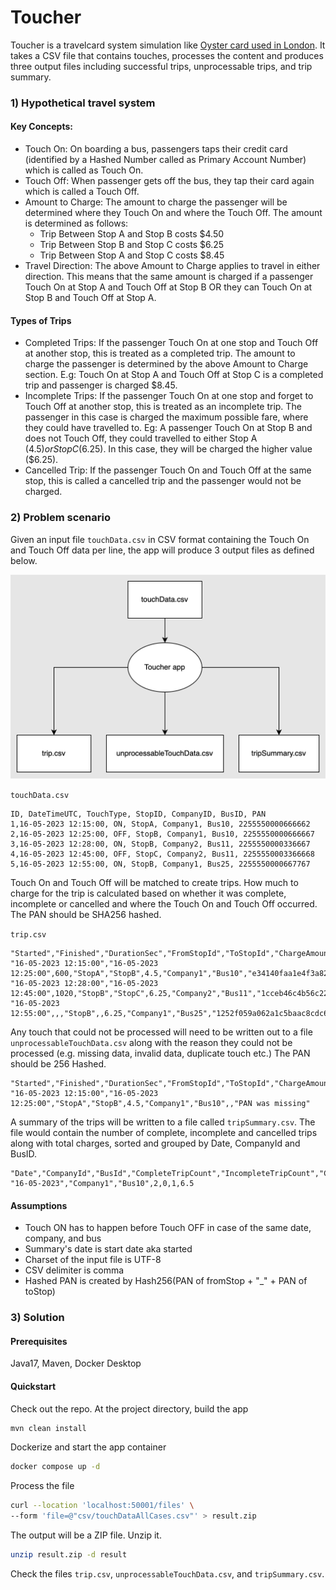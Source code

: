 # Toucher

Toucher is a travelcard system simulation like [Oyster card  used in London](https://en.wikipedia.org/wiki/Oyster_card). It takes a CSV file that contains touches, processes the content and produces three output files including successful trips, unprocessable trips, and trip summary.

### 1) Hypothetical travel system

#### Key Concepts:

+ Touch On: On boarding a bus, passengers taps their credit card (identified by a Hashed Number called as Primary Account Number) which is called as Touch On.
+ Touch Off: When passenger gets off the bus, they tap their card again which is called a Touch Off.
+ Amount to Charge: The amount to charge the passenger will be determined where they Touch On and where the Touch Off. The amount is determined as follows:
    + Trip Between Stop A and Stop B costs $4.50
    + Trip Between Stop B and Stop C costs $6.25
    + Trip Between Stop A and Stop C costs $8.45
+ Travel Direction:  The above Amount to Charge applies to travel in either direction. This means that the same amount is charged if a passenger Touch On at Stop A and Touch Off at Stop B OR they can Touch On at Stop B and Touch Off at Stop A.

#### Types of Trips

+ Completed Trips: If the passenger Touch On at one stop and Touch Off at another stop, this is treated as a completed trip. The amount to charge the passenger is determined by the above Amount to Charge section. E.g: Touch On at Stop A and Touch Off at Stop C is a completed trip and passenger is charged $8.45.
+ Incomplete Trips: If the passenger Touch On at one stop and forget to Touch Off at another stop, this is treated as an incomplete trip. The passenger in this case is charged the maximum possible fare, where they could have travelled to. Eg: A passenger Touch On at Stop B and does not Touch Off, they could travelled to either Stop A ($4.5) or Stop C ($6.25). In this case, they will be charged the higher value ($6.25).
+ Cancelled Trip: If the passenger Touch On and Touch Off at the same stop, this is called a cancelled trip and the passenger would not be charged.

### 2) Problem scenario

Given an input file `touchData.csv` in CSV format containing the Touch On and Touch Off data per line, the app will produce 3 output files as defined below.

![](images/toucher.png)

`touchData.csv`
```
ID, DateTimeUTC, TouchType, StopID, CompanyID, BusID, PAN
1,16-05-2023 12:15:00, ON, StopA, Company1, Bus10, 2255550000666662
2,16-05-2023 12:25:00, OFF, StopB, Company1, Bus10, 2255550000666667
3,16-05-2023 12:28:00, ON, StopB, Company2, Bus11, 2255550000336667
4,16-05-2023 12:45:00, OFF, StopC, Company2, Bus11, 2255550003366668
5,16-05-2023 12:55:00, ON, StopB, Company1, Bus25, 2255550000667767
```

Touch On and Touch Off will be matched to create trips. How much to charge for the trip is calculated based on whether it was complete, incomplete or cancelled and where the Touch On and Touch Off occurred. The PAN should be SHA256 hashed.

`trip.csv`
```
"Started","Finished","DurationSec","FromStopId","ToStopId","ChargeAmount","CompanyId","BusId","HashedPan","Status"
"16-05-2023 12:15:00","16-05-2023 12:25:00",600,"StopA","StopB",4.5,"Company1","Bus10","e34140faa1e4f3a823399e23a73f6fea0034e6306f98f5437f01ed4a1b670d91","COMPLETED"
"16-05-2023 12:28:00","16-05-2023 12:45:00",1020,"StopB","StopC",6.25,"Company2","Bus11","1cceb46c4b56c2264527990d09caf401f3b2b4e529c9529b78ab0b9ce9be9264","COMPLETED"
"16-05-2023 12:55:00",,,"StopB",,6.25,"Company1","Bus25","1252f059a062a1c5baac8cdc67b086817be23ec7cd0bbfad7bd7a19ec863a67e","INCOMPLETE"
```

Any touch that could not be processed will need to be written out to a file `unprocessableTouchData.csv` along with the reason they could not be processed (e.g. missing data, invalid data, duplicate touch etc.) The PAN should be 256 Hashed.

```
"Started","Finished","DurationSec","FromStopId","ToStopId","ChargeAmount","CompanyId","BusId","HashedPan","Status"
"16-05-2023 12:15:00","16-05-2023 12:25:00","StopA","StopB",4.5,"Company1","Bus10",,"PAN was missing"
```

A summary of the trips will be written to a file called `tripSummary.csv`. The file would contain the number of complete, incomplete and cancelled trips along with total charges, sorted and grouped by Date, CompanyId and BusID.

```
"Date","CompanyId","BusId","CompleteTripCount","IncompleteTripCount","CancelledTripCount","TotalCharges"
"16-05-2023","Company1","Bus10",2,0,1,6.5
```

#### Assumptions
+ Touch ON has to happen before Touch OFF in case of the same date, company, and bus
+ Summary's date is start date aka started
+ Charset of the input file is UTF-8
+ CSV delimiter is comma
+ Hashed PAN is created by Hash256(PAN of fromStop + "_" + PAN of toStop)

### 3) Solution

#### Prerequisites

Java17, Maven, Docker Desktop

#### Quickstart

Check out the repo. At the project directory, build the app
```sh
mvn clean install
```

Dockerize and start the app container
```sh
docker compose up -d
```

Process the file
```sh
curl --location 'localhost:50001/files' \
--form 'file=@"csv/touchDataAllCases.csv"' > result.zip
```

The output will be a ZIP file. Unzip it.

```sh
unzip result.zip -d result
```

Check the files `trip.csv`, `unprocessableTouchData.csv`, and `tripSummary.csv`.
